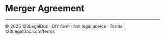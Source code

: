 # Merger Agreement

---
© 2025 123LegalDoc · DIY form · Not legal advice · Terms: 123LegalDoc.com/terms
